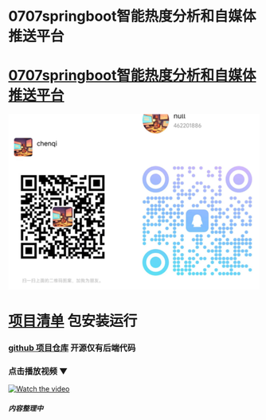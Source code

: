 # 0707springboot智能热度分析和自媒体推送平台


# [0707springboot智能热度分析和自媒体推送平台](https://github.com/GraduationProject-springboot/0707springboot)

![picture](https://raw.githubusercontent.com/GraduationProject-springboot/.github/main/img/wx.png)

# [项目清单](https://chenqi1990.site) 包安装运行

### [github 项目仓库](https://github.com/GraduationProject-springboot/allSpringbootProjects) 开源仅有后端代码

### 点击播放视频 ▼
[![Watch the video](https://i.sstatic.net/Vp2cE.png)](https://www.bilibili.com/video/BV14HerezEwW?p=60)


#####   内容整理中  











